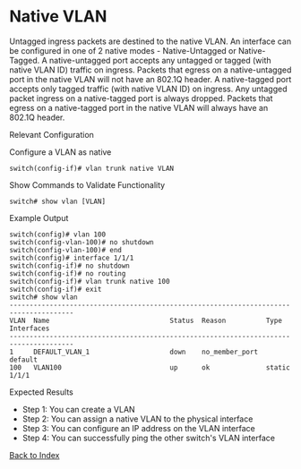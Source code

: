 # Native VLAN 

Untagged ingress packets are destined to the native VLAN. An interface can be configured in one of 2 native modes - Native-Untagged or Native-Tagged. A native-untagged port accepts any untagged or tagged (with native VLAN ID) traffic on ingress. Packets that egress on a native-untagged port in the native VLAN will not have an 802.1Q header. A native-tagged port accepts only tagged traffic (with native VLAN ID) on ingress. Any untagged packet ingress on a native-tagged port is always dropped. Packets that egress on a native-tagged port in the native VLAN will always have an 802.1Q header. 

Relevant Configuration 

Configure a VLAN as native 

```
switch(config-if)# vlan trunk native VLAN
```

Show Commands to Validate Functionality 

```
switch# show vlan [VLAN]
```

Example Output 

```
switch(config)# vlan 100
switch(config-vlan-100)# no shutdown
switch(config-vlan-100)# end
switch(config)# interface 1/1/1
switch(config-if)# no shutdown
switch(config-if)# no routing
switch(config-if)# vlan trunk native 100
switch(config-if)# exit
switch# show vlan
--------------------------------------------------------------------------------------
VLAN  Name                              Status  Reason          Type      Interfaces
--------------------------------------------------------------------------------------
1     DEFAULT_VLAN_1                    down    no_member_port  default
100   VLAN100                           up      ok              static    1/1/1
```

Expected Results 

* Step 1: You can create a VLAN
* Step 2: You can assign a native VLAN to the physical interface
* Step 3: You can configure an IP address on the VLAN interface
* Step 4: You can successfully ping the other switch's VLAN interface  

[Back to Index](./index.md)


